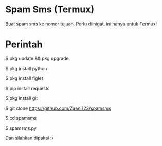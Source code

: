 # Spam Sms (Termux)
Buat spam sms ke nomor tujuan.
Perlu diinigat, ini hanya untuk Termux!

# Perintah

$ pkg update && pkg upgrade

$ pkg install python

$ pkg install figlet

$ pip install requests

$ pkg install git

$ git clone https://github.com/Zaeni123/spamsms

$ cd spamsms

$ spamsms.py

Dan silahkan dipakai :)
